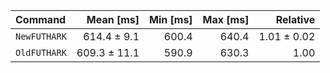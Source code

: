 | Command | Mean [ms] | Min [ms] | Max [ms] | Relative |
|:---|---:|---:|---:|---:|
| `NewFUTHARK` | 614.4 ± 9.1 | 600.4 | 640.4 | 1.01 ± 0.02 |
| `OldFUTHARK` | 609.3 ± 11.1 | 590.9 | 630.3 | 1.00 |
